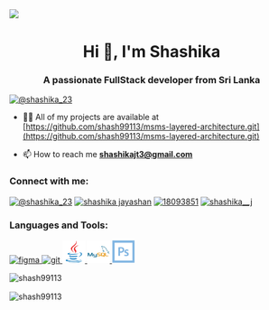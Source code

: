 <img src="https://learnwithshikha.com/wp-content/uploads/2021/01/web-deve.png">
<h1 align="center">Hi 👋, I'm Shashika</h1>
<h3 align="center">A passionate FullStack developer from Sri Lanka</h3>

<p align="left"> <a href="https://twitter.com/@shashika_23" target="blank"><img src="https://img.shields.io/twitter/follow/@shashika_23?logo=twitter&style=for-the-badge" alt="@shashika_23" /></a> </p>

- 👨‍💻 All of my projects are available at [https://github.com/shash99113/msms-layered-architecture.git](https://github.com/shash99113/msms-layered-architecture.git)

- 📫 How to reach me **shashikajt3@gmail.com**

<h3 align="left">Connect with me:</h3>
<p align="left">
<a href="https://twitter.com/@shashika_23" target="blank"><img align="center" src="https://raw.githubusercontent.com/rahuldkjain/github-profile-readme-generator/master/src/images/icons/Social/twitter.svg" alt="@shashika_23" height="30" width="40" /></a>
<a href="https://linkedin.com/in/shashika jayashan" target="blank"><img align="center" src="https://raw.githubusercontent.com/rahuldkjain/github-profile-readme-generator/master/src/images/icons/Social/linked-in-alt.svg" alt="shashika jayashan" height="30" width="40" /></a>
<a href="https://stackoverflow.com/users/18093851" target="blank"><img align="center" src="https://raw.githubusercontent.com/rahuldkjain/github-profile-readme-generator/master/src/images/icons/Social/stack-overflow.svg" alt="18093851" height="30" width="40" /></a>
<a href="https://instagram.com/shashika__j" target="blank"><img align="center" src="https://raw.githubusercontent.com/rahuldkjain/github-profile-readme-generator/master/src/images/icons/Social/instagram.svg" alt="shashika__j" height="30" width="40" /></a>
</p>

<h3 align="left">Languages and Tools:</h3>
<p align="left"> <a href="https://www.figma.com/" target="_blank" rel="noreferrer"> <img src="https://www.vectorlogo.zone/logos/figma/figma-icon.svg" alt="figma" width="40" height="40"/> </a> <a href="https://git-scm.com/" target="_blank" rel="noreferrer"> <img src="https://www.vectorlogo.zone/logos/git-scm/git-scm-icon.svg" alt="git" width="40" height="40"/> </a> <a href="https://www.java.com" target="_blank" rel="noreferrer"> <img src="https://raw.githubusercontent.com/devicons/devicon/master/icons/java/java-original.svg" alt="java" width="40" height="40"/> </a> <a href="https://www.mysql.com/" target="_blank" rel="noreferrer"> <img src="https://raw.githubusercontent.com/devicons/devicon/master/icons/mysql/mysql-original-wordmark.svg" alt="mysql" width="40" height="40"/> </a> <a href="https://www.photoshop.com/en" target="_blank" rel="noreferrer"> <img src="https://raw.githubusercontent.com/devicons/devicon/master/icons/photoshop/photoshop-line.svg" alt="photoshop" width="40" height="40"/> </a> </p>

<p><img align="center" src="https://github-readme-stats.vercel.app/api/top-langs?username=shash99113&show_icons=true&locale=en&layout=compact" alt="shash99113" /></p>

<p><img align="center" src="https://github-readme-streak-stats.herokuapp.com/?user=shash99113&" alt="shash99113" /></p>
